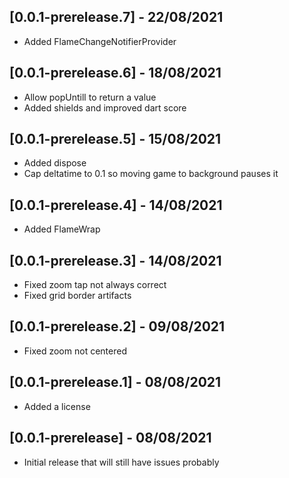 ## [0.0.1-prerelease.7] - 22/08/2021
* Added FlameChangeNotifierProvider

## [0.0.1-prerelease.6] - 18/08/2021
* Allow popUntill to return a value
* Added shields and improved dart score

## [0.0.1-prerelease.5] - 15/08/2021
* Added dispose
* Cap deltatime to 0.1 so moving game to background pauses it

## [0.0.1-prerelease.4] - 14/08/2021
* Added FlameWrap

## [0.0.1-prerelease.3] - 14/08/2021
* Fixed zoom tap not always correct
* Fixed grid border artifacts

## [0.0.1-prerelease.2] - 09/08/2021
* Fixed zoom not centered

## [0.0.1-prerelease.1] - 08/08/2021
* Added a license

## [0.0.1-prerelease] - 08/08/2021

* Initial release that will still have issues probably
